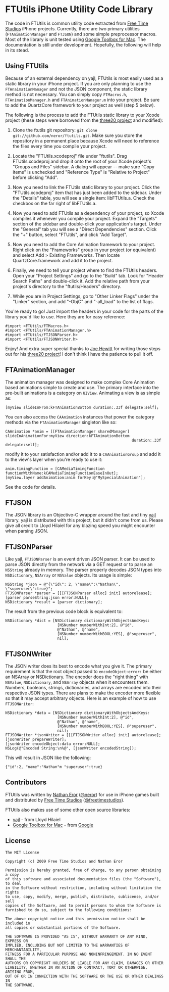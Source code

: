 FTUtils iPhone Utility Code Library
===================================

The code in FTUtils is common utility code extracted from [Free Time Studios](http://www.freetimestudios.com/) iPhone projects. Currently, there are two primary utilities (`FTAnimationManager` and `FTJSON`) and some simple preprocessor macros. Most of the library is unit tested using [Google Toolbox for Mac](http://code.google.com/p/google-toolbox-for-mac/ "google-toolbox-for-mac - Google Code"). The documentation is still under development. Hopefully, the following will help in its stead.

Using FTUtils
-------------

Because of an external dependency on yajl, FTUtils is most easily used as a static library in your iPhone project. If you are only planning to use the `FTAnaimationManager` and not the JSON component, the static library method is not necessary. You can simply copy `FTMacros.h`, `FTAnimationManager.h` and `FTAnimationManager.m` into your project. Be sure to add the QuartzCore framework to your project as well (step 5 below).

The following is the process to add the FTUtils static library to your Xcode project (these steps were borrowed from the [three20 project](http://github.com/joehewitt/three20/tree/master "joehewitt's three20 at master - GitHub") and modified):

 1. Clone the ftutils git repository: `git clone git://github.com/neror/ftutils.git`. Make sure you store the repository in a permanent place because Xcode will need to reference the files every time you compile your project.

 2. Locate the "FTUtils.xcodeproj" file under "ftutils". Drag FTUtils.xcodeproj and drop it onto the root of your Xcode project's "Groups and Files" sidebar. A dialog will appear -- make sure "Copy items" is unchecked and "Reference Type" is "Relative to Project" before clicking "Add".

 3. Now you need to link the FTUtils static library to your project. Click the "FTUtils.xcodeproj" item that has just been added to the sidebar. Under the "Details" table, you will see a single item: libFTUtils.a. Check the checkbox on the far right of libFTUtils.a.

 4. Now you need to add FTUtils as a dependency of your project, so Xcode compiles it whenever you compile your project. Expand the "Targets" section of the sidebar and double-click your application's target. Under the "General" tab you will see a "Direct Dependencies" section. Click the "+" button, select "FTUtils", and click "Add Target".

 5. Now you need to add the Core Animation framework to your project. Right click on the "Frameworks" group in your project (or equivalent) and select Add > Existing Frameworks. Then locate QuartzCore.framework and add it to the project.

 6. Finally, we need to tell your project where to find the FTUtils headers. Open your "Project Settings" and go to the "Build" tab. Look for "Header Search Paths" and double-click it. Add the relative path from your project's directory to the "ftutils/Headers" directory.

 7. While you are in Project Settings, go to "Other Linker Flags" under the "Linker" section, and add "-ObjC" and "-all_load" to the list of flags.

You're ready to go! Just import the headers in your code for the parts of the library you'd like to use. Here they are for easy reference:

    #import <FTUtils/FTMacros.h>
    #import <FTUtils/FTAnimationManager.h>
    #import <FTUtils/FTJSONParser.h>
    #import <FTUtils/FTJSONWriter.h>

Enjoy! And extra super special thanks to [Joe Hewitt](http://www.joehewitt.com/ "Joe Hewitt") for writing those steps out for his [three20 project](http://github.com/joehewitt/three20/tree/master "joehewitt's three20 at master - GitHub")! I don't think I have the patience to pull it off.

FTAnimationManager
------------------

The animation manager was designed to make complex Core Animation based animations simple to create and use. The primary interface into the pre-built animations is a category on `UIView`. Animating a view is as simple as:

    [myView slideInFrom:kFTAnimationBottom duration:.33f delegate:self];
    
You can also access the `CAAnimation` instances that power the category methods via the `FTAnimationManager` singleton like so:

    CAAnimation *anim = [[FTAnimationManager sharedManager] slideInAnimationFor:myView direction:kFTAnimationBottom
                                                            duration:.33f delegate:self];
                                                            
modify it to your satisfaction and/or add it to a `CAAnimationGroup` and add it to the view's layer when you're ready to use it:

    anim.timingFunction = [CAMediaTimingFunction functionWithName:kCAMediaTimingFunctionEaseInOut];
    [myView.layer addAnimation:anim forKey:@"MySpecialAnimation"];
    
See the code for details.

FTJSON
------

The JSON library is an Objective-C wrapper around the fast and tiny [yajl](http://lloyd.github.com/yajl/ "yajl") library. yajl is distributed with this project, but it didn't come from us. Please give all credit to Lloyd Hilaiel for any blazing speed you might encounter when parsing JSON.

FTJSONParser
------------
    
Like yajl, `FTJSONParser` is an event driven JSON parser. It can be used to parse JSON directly from the network via a GET request or to parse an `NSString` already in memory. The parser properly decodes JSON types into `NSDictionary`, `NSArray` or `NSValue` objects. Its usage is simple:

    NSString *json = @"{\"id\": 2, \"name\":\"Nathan\", \"superuser\":true}";
    FTJSONParser *parser = [[[FTJSONParser alloc] init] autorelease];
    [parser parseString:json error:NULL];
    NSDictionary *result = [parser dictionary];
    
The result from the previous code block is equivalent to:
    
    NSDictionary *dict = [NSDictionary dictionaryWithObjectsAndKeys:
                           [NSNumber numberWithInt:2], @"id",
                           @"Nathan", @"name",
                           [NSNumber numberWithBOOL:YES], @"superuser",
                           nil];
    
    
FTJSONWriter
------------

The JSON writer does its best to encode what you give it. The primary requirement is that the root object passed to `encodeObject:error:` be either an NSArray or NSDictionary. The encoder does the "right thing" with `NSValue`, `NSDictionary`, and `NSArray` objects when it encounters them. Numbers, booleans, strings, dictionaries, and arrays are encoded into their respective JSON types. There are plans to make the encoder more flexible so that it may accept arbitrary objects. Here is an example of how to use `FTJSONWriter`:
    
    NSDictionary *data = [NSDictionary dictionaryWithObjectsAndKeys:
                           [NSNumber numberWithInt:2], @"id",
                           @"Nathan", @"name",
                           [NSNumber numberWithBOOL:YES], @"superuser",
                           nil];
    FTJSONWriter *jsonWriter = [[[FTJSONWriter alloc] init] autorelease];
    [jsonWriter prepareWriter];
    [jsonWriter encodeObject:data error:NULL];
    NSLog(@"Encoded String:\n%@", [jsonWriter encodedString]);

This will result in JSON like the following:
    
    {"id":2, "name":"Nathan"m "superuser":true}

Contributors
------------

FTUtils was written by [Nathan Eror](http://www.neror.com/ "neror.com") ([@neror](http://twitter.com/neror)) for use in iPhone games built and distributed by [Free Time Studios](http://www.freetimestudios.com/ "Free Time Studios") ([@freetimestudios](http://twitter.com/freetimestudios)).

FTUtils also makes use of some other open source libraries:
  
  * [yajl](http://lloyd.github.com/yajl/ "yajl") - from Lloyd Hilaiel
  * [Google Toolbox for Mac](http://code.google.com/p/google-toolbox-for-mac/) - from [Google
  ](http://www.google.com/)

License
-------
    The MIT License
    
    Copyright (c) 2009 Free Time Studios and Nathan Eror
    
    Permission is hereby granted, free of charge, to any person obtaining a copy
    of this software and associated documentation files (the "Software"), to deal
    in the Software without restriction, including without limitation the rights
    to use, copy, modify, merge, publish, distribute, sublicense, and/or sell
    copies of the Software, and to permit persons to whom the Software is
    furnished to do so, subject to the following conditions:
    
    The above copyright notice and this permission notice shall be included in
    all copies or substantial portions of the Software.
    
    THE SOFTWARE IS PROVIDED "AS IS", WITHOUT WARRANTY OF ANY KIND, EXPRESS OR
    IMPLIED, INCLUDING BUT NOT LIMITED TO THE WARRANTIES OF MERCHANTABILITY,
    FITNESS FOR A PARTICULAR PURPOSE AND NONINFRINGEMENT. IN NO EVENT SHALL THE
    AUTHORS OR COPYRIGHT HOLDERS BE LIABLE FOR ANY CLAIM, DAMAGES OR OTHER
    LIABILITY, WHETHER IN AN ACTION OF CONTRACT, TORT OR OTHERWISE, ARISING FROM,
    OUT OF OR IN CONNECTION WITH THE SOFTWARE OR THE USE OR OTHER DEALINGS IN
    THE SOFTWARE.
     
    